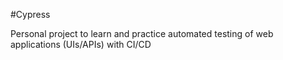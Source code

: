 #Cypress

Personal project to learn and practice automated testing of web applications (UIs/APIs) with CI/CD

